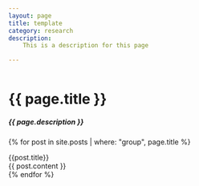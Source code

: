 ```yaml
---
layout: page
title: template
category: research
description: 
    This is a description for this page

---
```


<div class="post">

  <div style="overflow: hidden;">
  <h1 class="post-title">{{ page.title }}</h1>
  <h5 class="post-description">{{ page.description }}</h5>
  
  {% for post in site.posts | where: "group", page.title %}
  <div>
    {{post.title}}
  </div>
  <div>
    {{ post.content }}
  </div>
  {% endfor %}

  </div>
</div>